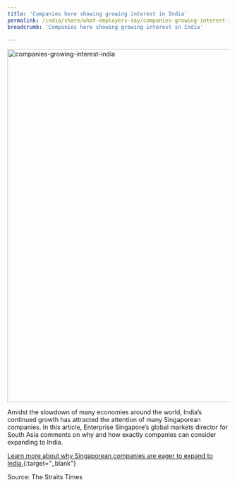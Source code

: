 ```yaml
---
title: 'Companies here showing growing interest in India'
permalink: /india/share/what-employers-say/companies-growing-interest-india/
breadcrumb: 'Companies here showing growing interest in India'

---
```



<img src="\images\india-employers\companies-growing-interest-india.jpg" alt="companies-growing-interest-india" style="width:800px;" />

Amidst the slowdown of many economies around the world, India’s continued growth has attracted the attention of many Singaporean companies. In this article, Enterprise Singapore’s global markets director for South Asia comments on why and how exactly companies can consider expanding to India.

[Learn more about why Singaporean companies are eager to expand to India.](https://www.straitstimes.com/business/companies-markets/companies-here-showing-growing-interest-in-india){:target="_blank"}

Source: The Straits Times
